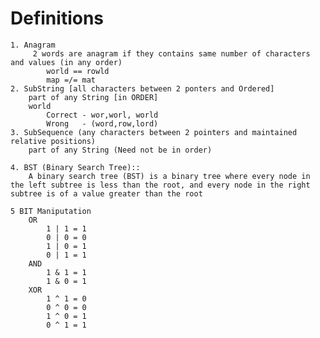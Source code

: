 

# Definitions
    1. Anagram
         2 words are anagram if they contains same number of characters and values (in any order)
            world == rowld
            map =/= mat
    2. SubString [all characters between 2 ponters and Ordered]
        part of any String [in ORDER]
        world 
            Correct - wor,worl, world 
            Wrong   - (word,row,lord)
    3. SubSequence (any characters between 2 pointers and maintained relative positions)
        part of any String (Need not be in order)

    4. BST (Binary Search Tree)::
        A binary search tree (BST) is a binary tree where every node in the left subtree is less than the root, and every node in the right subtree is of a value greater than the root
    
    5 BIT Maniputation
        OR 
            1 | 1 = 1
            0 | 0 = 0
            1 | 0 = 1
            0 | 1 = 1
        AND 
            1 & 1 = 1
            1 & 0 = 1
        XOR
            1 ^ 1 = 0
            0 ^ 0 = 0
            1 ^ 0 = 1
            0 ^ 1 = 1